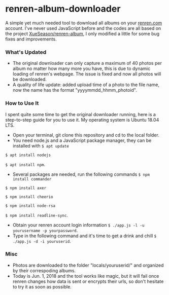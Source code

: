 # renren-album-downloader
A simple yet much needed tool to download all albums on your [renren.com](renren.com) account. I&apos;ve never used JavaScript before and the codes are all based on the project [XueSeason/renren-album](https://github.com/XueSeason/renren-album), I only modified a little for some bug fixes and improvements.

### What&apos;s Updated
- The original downloader can only capture a maximum of 40 photos per album no matter how many more you have, this is due to dynamic loading of renren&apos;s webpage. The issue is fixed and now all photos will be downloaded.
- A quality of life update: added upload time of a photo to the file name, now the name has the format &quot;yyyymmdd_hhmm_photoid&quot;.

### How to Use It
I spent quite some time to get the original downloader running, here is a step-to-step guide for you to use it. My operating system is Ubuntu 18.04 LTS.
- Open your terminal, git clone this repository and cd to the local folder.
- You need node.js and a JavaScript package manager, they can be installed with
`$ apt update`

`$ apt install nodejs`

`$ apt install npm`.
- Several packages are needed, run the following commands
`$ npm install commander`

`$ npm install axer`

`$ npm install cheerio`

`$ npm install node-rsa`

`$ npm install readline-sync`.
- Obtain your renren account login information
`$ ./app.js -l -u yourusername -p yourpassword`.
- Type in the following command and it&apos;s time to get a drink and chill
`$ ./app.js -d -i youruserid`.

### Misc
- Photos are downloaded to the folder &quot;locals/youruserid/&quot; and organized by their correspoding albums.
- Today is Jun. 1, 2018 and the tool works like magic, but it will fail once renren changes how data is sent or encrypts their urls, so don't hesitate to try it as soon as possible.
